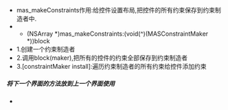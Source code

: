 -  mas_makeConstraints作用:给控件设置布局,把控件的所有约束保存到约束制造者中.
-  - (NSArray *)mas_makeConstraints:(void(^)(MASConstraintMaker *))block
-   1.创建一个约束制造者
-   2.调用block(maker),把所有的控件的约束全部保存到约束制造者
-   3.[constraintMaker install]:遍历约束制造者的所有约束给控件添加约束


##### 将下一个界面的方法放到上一个界面使用


- 
